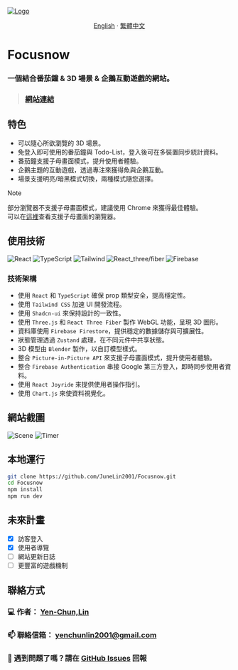 [![Logo](https://i.imgur.com/dmvHjJo.png)](https://focus-46561.web.app/)
<div align="center">

[English](../README.md) · [繁體中文](./README_zh-TW.md)

</div>

# Focusnow
### 一個結合番茄鐘 & 3D 場景 & 企鵝互動遊戲的網站。
> ### <a href="https://focus-46561.web.app/">網站連結</a> 

## 特色
- 可以隨心所欲瀏覽的 3D 場景。
- 免登入即可使用的番茄鐘與 Todo-List，登入後可在多裝置同步統計資料。
- 番茄鐘支援子母畫面模式，提升使用者體驗。
- 企鵝主題的互動遊戲，透過專注來獲得魚與企鵝互動。
- 場景支援明亮/暗黑模式切換，兩種模式隨您選擇。
  
> [!NOTE]
> 部分瀏覽器不支援子母畫面模式，建議使用 Chrome 來獲得最佳體驗。  
> 可以在[這裡](https://developer.mozilla.org/en-US/docs/Web/API/Picture-in-Picture_API#browser_compatibility)查看支援子母畫面的瀏覽器。

## 使用技術

![React](https://img.shields.io/badge/react-%2320232a.svg?style=for-the-badge&logo=react&logoColor=%2361DAFB)
![TypeScript](https://img.shields.io/badge/typescript-%23007ACC.svg?style=for-the-badge&logo=typescript&logoColor=white)
![Tailwind](https://img.shields.io/badge/tailwindcss-%2338B2AC.svg?style=for-the-badge&logo=tailwind-css&logoColor=white)
![React_three/fiber](https://img.shields.io/badge/react_three/fiber-black?style=for-the-badge&logo=three.js&logoColor=white)
![Firebase](https://img.shields.io/badge/firebase-a08021?style=for-the-badge&logo=firebase&logoColor=ffcd34)

### 技術架構

- 使用 `React` 和 `TypeScript` 確保 prop 類型安全，提高穩定性。
- 使用 `Tailwind CSS` 加速 UI 開發流程。
- 使用 `Shadcn-ui` 來保持設計的一致性。
- 使用 `Three.js` 和 `React Three Fiber` 製作 WebGL 功能，呈現 3D 圖形。
- 資料庫使用 `Firebase Firestore`，提供穩定的數據儲存與可擴展性。
- 狀態管理透過 `Zustand` 處理，在不同元件中共享狀態。
- 3D 模型由 `Blender` 製作，以自訂模型樣式。
- 整合 `Picture-in-Picture API` 來支援子母畫面模式，提升使用者體驗。
- 整合 `Firebase Authentication` 串接 Google 第三方登入，即時同步使用者資料。
- 使用 `React Joyride` 來提供使用者操作指引。
- 使用 `Chart.js` 來使資料視覺化。


## 網站截圖

![Scene](./../screenshots/685wGIF.gif)
![Timer](./../screenshots/Timer.gif)

## 本地運行

```bash
git clone https://github.com/JuneLin2001/Focusnow.git
cd Focusnow
npm install
npm run dev
```


## 未來計畫
- [x] 訪客登入
- [x] 使用者導覽
- [ ] 網站更新日誌
- [ ] 更豐富的遊戲機制
  
## 聯絡方式

### 💻 作者： [Yen-Chun,Lin](https://github.com/JuneLin2001)
### 📫 聯絡信箱： yenchunlin2001@gmail.com  
### 🐞 遇到問題了嗎？請在 [GitHub Issues](https://github.com/JuneLin2001/Focusnow/issues) 回報

